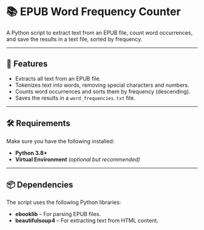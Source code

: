 # 📚 EPUB Word Frequency Counter

A Python script to extract text from an EPUB file, count word occurrences, and save the results in a text file, sorted by frequency.

---

## 🚀 Features

- Extracts all text from an EPUB file.
- Tokenizes text into words, removing special characters and numbers.
- Counts word occurrences and sorts them by frequency (descending).
- Saves the results in a `word_frequencies.txt` file.

---

## 🛠️ Requirements

Make sure you have the following installed:

- **Python 3.8+**
- **Virtual Environment** _(optional but recommended)_

---

## 📦 Dependencies

The script uses the following Python libraries:

- **ebooklib** – For parsing EPUB files.
- **beautifulsoup4** – For extracting text from HTML content.
